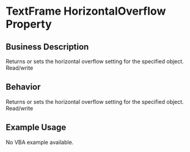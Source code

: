 # TextFrame HorizontalOverflow Property

## Business Description
Returns or sets the horizontal overflow setting for the specified object. Read/write

## Behavior
Returns or sets the horizontal overflow setting for the specified object. Read/write

## Example Usage
No VBA example available.